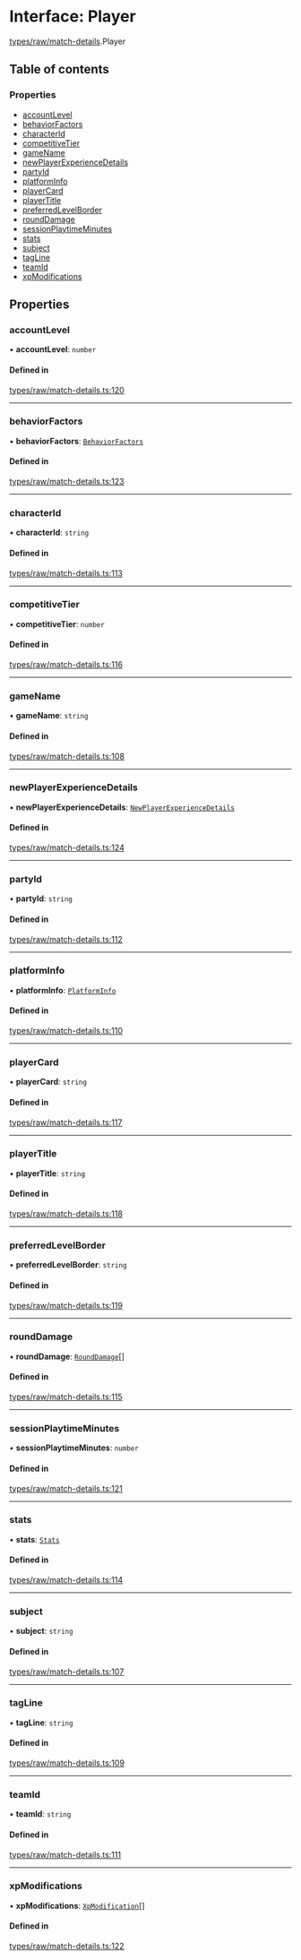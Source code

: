 # Interface: Player

[types/raw/match-details](../modules/types_raw_match_details.md).Player

## Table of contents

### Properties

- [accountLevel](types_raw_match_details.Player.md#accountlevel)
- [behaviorFactors](types_raw_match_details.Player.md#behaviorfactors)
- [characterId](types_raw_match_details.Player.md#characterid)
- [competitiveTier](types_raw_match_details.Player.md#competitivetier)
- [gameName](types_raw_match_details.Player.md#gamename)
- [newPlayerExperienceDetails](types_raw_match_details.Player.md#newplayerexperiencedetails)
- [partyId](types_raw_match_details.Player.md#partyid)
- [platformInfo](types_raw_match_details.Player.md#platforminfo)
- [playerCard](types_raw_match_details.Player.md#playercard)
- [playerTitle](types_raw_match_details.Player.md#playertitle)
- [preferredLevelBorder](types_raw_match_details.Player.md#preferredlevelborder)
- [roundDamage](types_raw_match_details.Player.md#rounddamage)
- [sessionPlaytimeMinutes](types_raw_match_details.Player.md#sessionplaytimeminutes)
- [stats](types_raw_match_details.Player.md#stats)
- [subject](types_raw_match_details.Player.md#subject)
- [tagLine](types_raw_match_details.Player.md#tagline)
- [teamId](types_raw_match_details.Player.md#teamid)
- [xpModifications](types_raw_match_details.Player.md#xpmodifications)

## Properties

### accountLevel

• **accountLevel**: `number`

#### Defined in

[types/raw/match-details.ts:120](https://github.com/jameslinimk/unofficial-valorant-api/blob/317491a/package/src/types/raw/match-details.ts#L120)

___

### behaviorFactors

• **behaviorFactors**: [`BehaviorFactors`](types_raw_match_details.BehaviorFactors.md)

#### Defined in

[types/raw/match-details.ts:123](https://github.com/jameslinimk/unofficial-valorant-api/blob/317491a/package/src/types/raw/match-details.ts#L123)

___

### characterId

• **characterId**: `string`

#### Defined in

[types/raw/match-details.ts:113](https://github.com/jameslinimk/unofficial-valorant-api/blob/317491a/package/src/types/raw/match-details.ts#L113)

___

### competitiveTier

• **competitiveTier**: `number`

#### Defined in

[types/raw/match-details.ts:116](https://github.com/jameslinimk/unofficial-valorant-api/blob/317491a/package/src/types/raw/match-details.ts#L116)

___

### gameName

• **gameName**: `string`

#### Defined in

[types/raw/match-details.ts:108](https://github.com/jameslinimk/unofficial-valorant-api/blob/317491a/package/src/types/raw/match-details.ts#L108)

___

### newPlayerExperienceDetails

• **newPlayerExperienceDetails**: [`NewPlayerExperienceDetails`](types_raw_match_details.NewPlayerExperienceDetails.md)

#### Defined in

[types/raw/match-details.ts:124](https://github.com/jameslinimk/unofficial-valorant-api/blob/317491a/package/src/types/raw/match-details.ts#L124)

___

### partyId

• **partyId**: `string`

#### Defined in

[types/raw/match-details.ts:112](https://github.com/jameslinimk/unofficial-valorant-api/blob/317491a/package/src/types/raw/match-details.ts#L112)

___

### platformInfo

• **platformInfo**: [`PlatformInfo`](types_raw_match_details.PlatformInfo.md)

#### Defined in

[types/raw/match-details.ts:110](https://github.com/jameslinimk/unofficial-valorant-api/blob/317491a/package/src/types/raw/match-details.ts#L110)

___

### playerCard

• **playerCard**: `string`

#### Defined in

[types/raw/match-details.ts:117](https://github.com/jameslinimk/unofficial-valorant-api/blob/317491a/package/src/types/raw/match-details.ts#L117)

___

### playerTitle

• **playerTitle**: `string`

#### Defined in

[types/raw/match-details.ts:118](https://github.com/jameslinimk/unofficial-valorant-api/blob/317491a/package/src/types/raw/match-details.ts#L118)

___

### preferredLevelBorder

• **preferredLevelBorder**: `string`

#### Defined in

[types/raw/match-details.ts:119](https://github.com/jameslinimk/unofficial-valorant-api/blob/317491a/package/src/types/raw/match-details.ts#L119)

___

### roundDamage

• **roundDamage**: [`RoundDamage`](types_raw_match_details.RoundDamage.md)[]

#### Defined in

[types/raw/match-details.ts:115](https://github.com/jameslinimk/unofficial-valorant-api/blob/317491a/package/src/types/raw/match-details.ts#L115)

___

### sessionPlaytimeMinutes

• **sessionPlaytimeMinutes**: `number`

#### Defined in

[types/raw/match-details.ts:121](https://github.com/jameslinimk/unofficial-valorant-api/blob/317491a/package/src/types/raw/match-details.ts#L121)

___

### stats

• **stats**: [`Stats`](types_raw_match_details.Stats.md)

#### Defined in

[types/raw/match-details.ts:114](https://github.com/jameslinimk/unofficial-valorant-api/blob/317491a/package/src/types/raw/match-details.ts#L114)

___

### subject

• **subject**: `string`

#### Defined in

[types/raw/match-details.ts:107](https://github.com/jameslinimk/unofficial-valorant-api/blob/317491a/package/src/types/raw/match-details.ts#L107)

___

### tagLine

• **tagLine**: `string`

#### Defined in

[types/raw/match-details.ts:109](https://github.com/jameslinimk/unofficial-valorant-api/blob/317491a/package/src/types/raw/match-details.ts#L109)

___

### teamId

• **teamId**: `string`

#### Defined in

[types/raw/match-details.ts:111](https://github.com/jameslinimk/unofficial-valorant-api/blob/317491a/package/src/types/raw/match-details.ts#L111)

___

### xpModifications

• **xpModifications**: [`XpModification`](types_raw_match_details.XpModification.md)[]

#### Defined in

[types/raw/match-details.ts:122](https://github.com/jameslinimk/unofficial-valorant-api/blob/317491a/package/src/types/raw/match-details.ts#L122)
